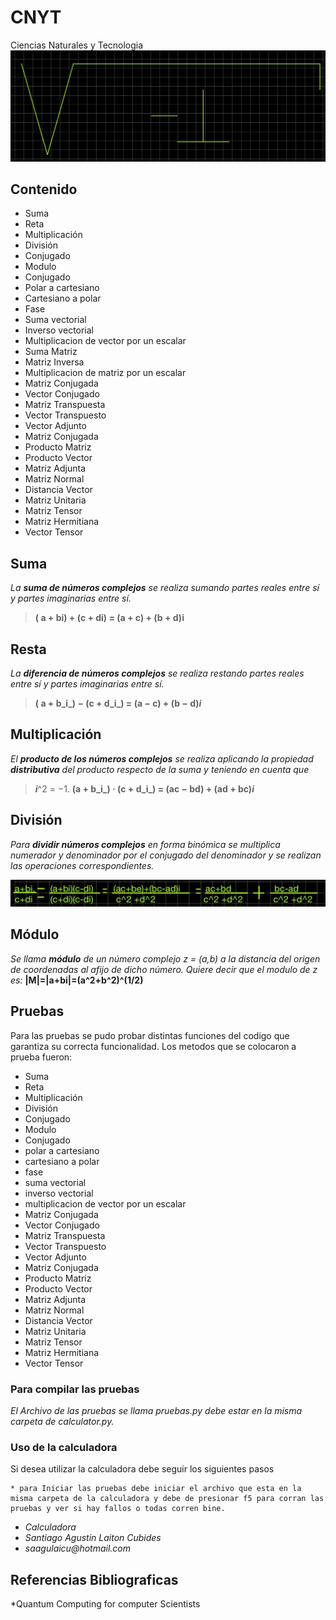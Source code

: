# CNYT
Ciencias Naturales y Tecnologia 
![](Imagenes/82823617_852546755200671_7687157583349547008_n.jpg)
## Contenido
>
* Suma 
* Reta
* Multiplicación
* División
* Conjugado
* Modulo
* Conjugado
* Polar a cartesiano
* Cartesiano a polar
* Fase
* Suma vectorial
* Inverso vectorial
* Multiplicacion de vector por un escalar
* Suma Matriz
* Matriz Inversa
* Multiplicacion de matriz por un escalar
* Matriz Conjugada
* Vector Conjugado
* Matriz Transpuesta
* Vector Transpuesto
* Vector Adjunto
* Matriz Conjugada
* Producto Matriz
* Producto Vector
* Matriz Adjunta
* Matriz Normal
* Distancia Vector
* Matriz Unitaria
* Matriz Tensor
* Matriz Hermitiana
* Vector Tensor

## Suma 

_La **suma de números complejos** se realiza sumando partes reales entre sí y partes imaginarias entre sí._
> **( a + bi) + (c + di) = (a + c) + (b + d)i**

## Resta

_La **diferencia de números complejos** se realiza restando partes reales entre sí y partes imaginarias entre sí._
>**( a + b_i_) − (c + d_i_) = (a − c) + (b − d)_i_**

## Multiplicación

_El **producto de los números complejos** se realiza aplicando la propiedad **distributiva** del producto respecto de la suma y teniendo en cuenta que_          
> _**i**_^2  = −1.
> **(a + b_i_) · (c + d_i_) = (ac − bd) + (ad + bc)_i_**

## División 

_Para **dividir números complejos** en forma binómica se multiplica numerador y denominador por el conjugado del denominador y se realizan las operaciones correspondientes._


![](Imagenes/83289297_176417853594756_6694246580003799040_n.jpg)


## Módulo
_Se llama **módulo** de un número complejo _z_ = (_a_,_b_) a la distancia del origen de coordenadas al afijo de dicho número. Quiere decir que el modulo de z es:_
**|M|=|a+bi|=(a^2+b^2)^(1/2)**

## Pruebas 

Para las pruebas se pudo probar distintas funciones del codigo que garantiza su correcta funcionalidad. Los metodos que se colocaron a prueba fueron:
> 
* Suma 
* Reta
* Multiplicación
* División
* Conjugado
* Modulo
* Conjugado
* polar a cartesiano
* cartesiano a polar
* fase
* suma vectorial
* inverso vectorial
* multiplicacion de vector por un escalar
* Matriz Conjugada
* Vector Conjugado
* Matriz Transpuesta
* Vector Transpuesto
* Vector Adjunto
* Matriz Conjugada
* Producto Matriz
* Producto Vector
* Matriz Adjunta
* Matriz Normal
* Distancia Vector
* Matriz Unitaria
* Matriz Tensor
* Matriz Hermitiana
* Vector Tensor



### Para compilar las pruebas 
_El Archivo de las pruebas se llama pruebas.py debe estar en la misma carpeta de calculator.py._
### Uso de la calculadora
Si desea utilizar la calculadora debe seguir los siguientes pasos
~~~
* para Iniciar las pruebas debe iniciar el archivo que esta en la misma carpeta de la calculadora y debe de presionar f5 para corran las pruebas y ver si hay fallos o todas corren bine.
~~~
* _Calculadora_
* _Santiago Agustin Laiton Cubides_
* _saagulaicu@hotmail.com_

## Referencias Bibliograficas
*Quantum Computing for computer Scientists

